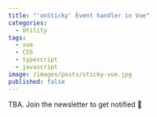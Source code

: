 ```yaml
---
title: "'onSticky' Event handler in Vue"
categories:
  - Utility
tags:
  - vue
  - CSS
  - typescript
  - javascript
image: /images/posts/sticky-vue.jpg
published: false
---
```


TBA. Join the newsletter to get notified 🤗
